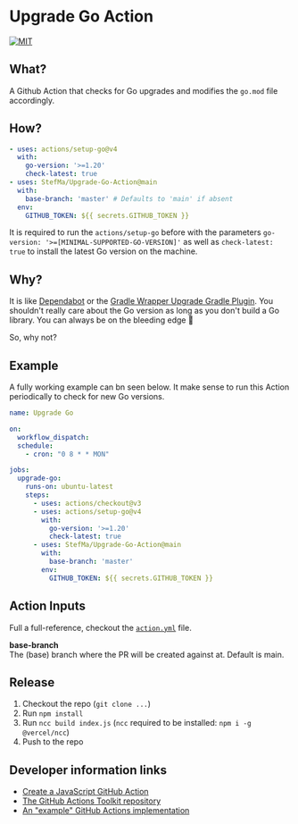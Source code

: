 # Upgrade Go Action

[![MIT](https://img.shields.io/badge/license-MIT-blue.svg)](https://github.com/StefMa/Upgrade-Go-Action/blob/main/LICENSE)

## What?

A Github Action that checks for Go upgrades and modifies the `go.mod` file accordingly.

## How?

```yml
- uses: actions/setup-go@v4
  with:
    go-version: '>=1.20'
    check-latest: true
- uses: StefMa/Upgrade-Go-Action@main
  with:
    base-branch: 'master' # Defaults to 'main' if absent
  env:
    GITHUB_TOKEN: ${{ secrets.GITHUB_TOKEN }}
```

It is required to run the `actions/setup-go` before with the parameters `go-version: '>=[MINIMAL-SUPPORTED-GO-VERSION]'` 
as well as `check-latest: true` to install the latest Go version on the machine.

## Why?

It is like [Dependabot](https://docs.github.com/en/code-security/dependabot/dependabot-version-updates/about-dependabot-version-updates) or the [Gradle Wrapper Upgrade Gradle Plugin](https://github.com/gradle/wrapper-upgrade-gradle-plugin).
You shouldn't really care about the Go version as long as you don't build a Go library.
You can always be on the bleeding edge 🙂

So, why not?

## Example

A fully working example can bn seen below.
It make sense to run this Action periodically to check for new Go versions.

```yml
name: Upgrade Go

on: 
  workflow_dispatch:
  schedule:
    - cron: "0 8 * * MON"

jobs:
  upgrade-go:
    runs-on: ubuntu-latest
    steps:
      - uses: actions/checkout@v3
      - uses: actions/setup-go@v4
        with:
          go-version: '>=1.20'
          check-latest: true
      - uses: StefMa/Upgrade-Go-Action@main
        with:
          base-branch: 'master'
        env:
          GITHUB_TOKEN: ${{ secrets.GITHUB_TOKEN }}
```

## Action Inputs

Full a full-reference, checkout the [`action.yml`](action.yml) file.

**base-branch**</br>
The (base) branch where the PR will be created against at. Default is main.

## Release

1. Checkout the repo (`git clone ...`)
2. Run `npm install`
3. Run `ncc build index.js` (`ncc` required to be installed: `npm i -g @vercel/ncc`)
4. Push to the repo

## Developer information links

* [Create a JavaScript GitHub Action](https://docs.github.com/en/actions/creating-actions/creating-a-javascript-action)
* [The GitHub Actions Toolkit repository](https://github.com/actions/toolkit)
* [An "example" GitHub Actions implementation](https://github.com/Blackjacx/backlog-notifier)
